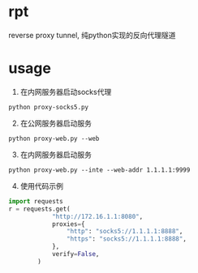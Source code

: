 # rpt
reverse proxy tunnel, 纯python实现的反向代理隧道
# usage
1. 在内网服务器启动socks代理
```shell
python proxy-socks5.py
```
2. 在公网服务器启动服务
```shell
python proxy-web.py --web
```
3. 在内网服务器启动服务
```shell
python proxy-web.py --inte --web-addr 1.1.1.1:9999
```
4. 使用代码示例
```python
import requests
r = requests.get(
            "http://172.16.1.1:8080",
            proxies={
                "http": "socks5://1.1.1.1:8888",
                "https": "socks5://1.1.1.1:8888",
            },
            verify=False,
        )
```